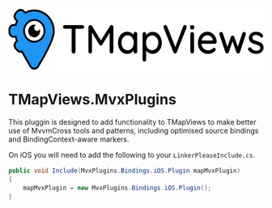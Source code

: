<p align="left"><img src="../../logo/horizontalv2.png" alt="TMapViews" height="120px"></p>

# TMapViews.MvxPlugins

This pluggin is designed to add functionality to TMapViews to make better use of MvvmCross tools and patterns, including optimised source bindings and BindingContext-aware markers.

On iOS you will need to add the following to your `LinkerPleaseInclude.cs`.

```csharp
public void Include(MvxPlugins.Bindings.iOS.Plugin mapMvxPlugin)
{
    mapMvxPlugin = new MvxPlugins.Bindings.iOS.Plugin();
}
```
